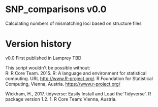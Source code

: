 # SNP_comparisons v0.0
Calculating numbers of mismatching loci based on structure files

# Version history
v0.0 First published in Lamprey TBD

This script wouldn't be possible without:  
R: R Core Team. 2015. R: A language and environment for statistical computing. URL http://www.R-project.org/. R Foundation for Statistical Computing, Vienna, Austria. https://www.r-project.org/

Wickham, H., 2017. tidyverse: Easily Install and Load the'Tidyverse'. R package version 1.2. 1. R Core Team: Vienna, Austria.
